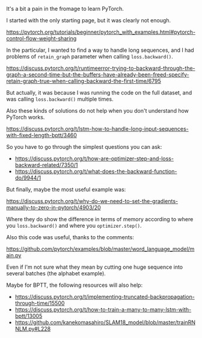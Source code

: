 It's a bit a pain in the fromage to learn PyTorch.

I started with the only starting page, but it was clearly not enough.

https://pytorch.org/tutorials/beginner/pytorch_with_examples.html#pytorch-control-flow-weight-sharing

In the particular, I wanted to find a way to handle long sequences, and I had problems of `retain_graph` parameter when calling `loss.backward()`.

https://discuss.pytorch.org/t/runtimeerror-trying-to-backward-through-the-graph-a-second-time-but-the-buffers-have-already-been-freed-specify-retain-graph-true-when-calling-backward-the-first-time/6795

But actually, it was because I was running the code on the full dataset, and was calling `loss.backward()` multiple times.

Also these kinds of solutions do not help when you don't understand how PyTorch works.

https://discuss.pytorch.org/t/lstm-how-to-handle-long-input-sequences-with-fixed-length-bptt/3460

So you have to go through the simplest questions you can ask:

- https://discuss.pytorch.org/t/how-are-optimizer-step-and-loss-backward-related/7350/1
- https://discuss.pytorch.org/t/what-does-the-backward-function-do/9944/1

But finally, maybe the most useful example was:

https://discuss.pytorch.org/t/why-do-we-need-to-set-the-gradients-manually-to-zero-in-pytorch/4903/20

Where they do show the difference in terms of memory according to where you `loss.backward()` and where you `optimizer.step()`.

Also this code was useful, thanks to the comments:

https://github.com/pytorch/examples/blob/master/word_language_model/main.py

Even if I'm not sure what they mean by cutting one huge sequence into several batches (the alphabet example).

Maybe for BPTT, the following resources will also help:

- https://discuss.pytorch.org/t/implementing-truncated-backpropagation-through-time/15500
- https://discuss.pytorch.org/t/how-to-train-a-many-to-many-lstm-with-bptt/13005
- https://github.com/kanekomasahiro/SLAM18_model/blob/master/trainRNNLM.py#L228
